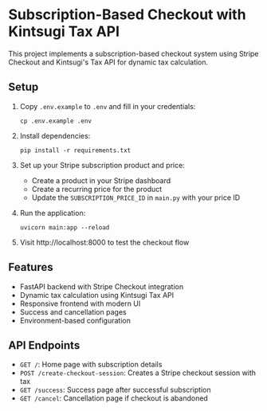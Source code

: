# Subscription-Based Checkout with Kintsugi Tax API

This project implements a subscription-based checkout system using Stripe Checkout and Kintsugi's Tax API for dynamic tax calculation.

## Setup

1. Copy `.env.example` to `.env` and fill in your credentials:
   ```
   cp .env.example .env
   ```

2. Install dependencies:
   ```
   pip install -r requirements.txt
   ```

3. Set up your Stripe subscription product and price:
   - Create a product in your Stripe dashboard
   - Create a recurring price for the product
   - Update the `SUBSCRIPTION_PRICE_ID` in `main.py` with your price ID

4. Run the application:
   ```
   uvicorn main:app --reload
   ```

5. Visit http://localhost:8000 to test the checkout flow

## Features

- FastAPI backend with Stripe Checkout integration
- Dynamic tax calculation using Kintsugi Tax API
- Responsive frontend with modern UI
- Success and cancellation pages
- Environment-based configuration

## API Endpoints

- `GET /`: Home page with subscription details
- `POST /create-checkout-session`: Creates a Stripe checkout session with tax
- `GET /success`: Success page after successful subscription
- `GET /cancel`: Cancellation page if checkout is abandoned
